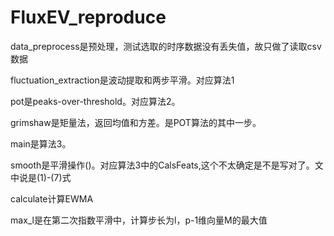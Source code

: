 # FluxEV_reproduce

data_preprocess是预处理，测试选取的时序数据没有丢失值，故只做了读取csv数据

fluctuation_extraction是波动提取和两步平滑。对应算法1

pot是peaks-over-threshold。对应算法2。

grimshaw是矩量法，返回均值和方差。是POT算法的其中一步。

main是算法3。

smooth是平滑操作()。对应算法3中的CalsFeats,这个不太确定是不是写对了。文中说是(1)-(7)式

calculate计算EWMA

max_l是在第二次指数平滑中，计算步长为l，p-1维向量M的最大值
